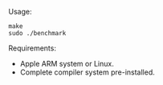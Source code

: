 Usage:
```
make
sudo ./benchmark
```

Requirements:

- Apple ARM system or Linux.
- Complete compiler system pre-installed.
